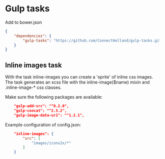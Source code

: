 # Gulp tasks

Add to bower.json
```json
{
    "dependencies": {
        "gulp-tasks": "https://github.com/ConnectHolland/gulp-tasks.git#^2.0"
    }
}
```

## Inline images task

With the task inline-images you can create a 'sprite' of inline css images. The task
generates an scss file with the inline-image($name) mixin and .inline-image-* css classes.

Make sure the following packages are available:
```json
    "gulp-add-src": "^0.2.0",
    "gulp-concat": "^2.5.2",
    "gulp-image-data-uri": "^1.2.1",
```

Example configuration of config.json:
```json
    "inline-images": {
        "src": [
            "images/icons2x/*"
        ]
    }
```

